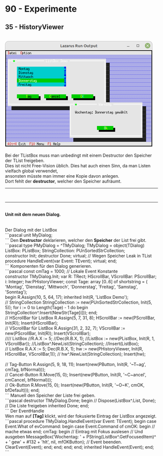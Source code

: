 # 90 - Experimente
## 35 - HistoryViewer
<br>
<img src="image.png" alt="Selfhtml"><br><br>
Bei der TListBox muss man unbedingt mit einem Destructor den Speicher der TList freigeben.<br>
Dies ist nicht Free-Vision üblich. Dies hat auch einen Sinn, da man Listen vielfach global verwendet, <br>
ansonsten müsste man immer eine Kopie davon anlegen.<br>
Dort fehlt der <b>destructor</b>, welcher den Speicher aufräumt.<br>
<hr><br>
<hr><br>
<b>Unit mit dem neuen Dialog.</b><br>
<br><br>
Der Dialog mit der ListBox<br>
```pascal
unit MyDialog;
<br>
```
Den <b>Destructor</b> deklarieren, welcher den <b>Speicher</b> der List frei gibt.<br>
```pascal
type
  PMyDialog = ^TMyDialog;
  TMyDialog = object(TDialog)
    ListBox: PListBox;
    StringCollection: PUnSortedStrCollection;
<br>
    constructor Init;
    destructor Done; virtual;  // Wegen Speicher Leak in TList
    procedure HandleEvent(var Event: TEvent); virtual;
  end;
<br>
```
Komponenten für den Dialog generieren.<br>
```pascal
const
  cmTag = 1000;  // Lokale Event Konstante
<br>
constructor TMyDialog.Init;
var
  R: TRect;
  HScrollBar, VScrollBar: PScrollBar;
  i: Integer;
  hw:PHistoryViewer;
const
  Tage: array [0..6] of shortstring = (
    'Montag', 'Dienstag', 'Mittwoch', 'Donnerstag', 'Freitag', 'Samstag', 'Sonntag');
<br>
begin
  R.Assign(10, 5, 64, 17);
  inherited Init(R, 'ListBox Demo');
<br>
  // StringCollection
  StringCollection := new(PUnSortedStrCollection, Init(5, 5));
  for i := 0 to Length(Tage) - 1 do begin
    StringCollection^.Insert(NewStr(Tage[i]));
  end;
<br>
  // HScrollBar für ListBox
  R.Assign(5, 7, 31, 8);
  HScrollBar := new(PScrollBar, Init(R));
  Insert(HScrollBar);
<br>
  // VScrollBar für ListBox
  R.Assign(31, 2, 32, 7);
  VScrollBar := new(PScrollBar, Init(R));
  Insert(VScrollBar);
<br>
  //// ListBox
  //R.A.X := 5;
  //Dec(R.B.X, 1);
  //ListBox := new(PListBox, Init(R, 1, VScrollBar));
  //ListBox^.NewList(StringCollection);
  //Insert(ListBox);
<br>
  // ListBox
  R.A.X := 5;
  Dec(R.B.X, 1);
  hw := new(PHistoryViewer, Init(R, HScrollBar, VScrollBar,1));
//  hw^.NewList(StringCollection);
  Insert(hw);
<br>

<br>
  // Tag-Button
  R.Assign(5, 9, 18, 11);
  Insert(new(PButton, Init(R, '~T~ag', cmTag, bfNormal)));
<br>
  // Cancel-Button
  R.Move(15, 0);
  Insert(new(PButton, Init(R, '~C~ancel', cmCancel, bfNormal)));
<br>
  // Ok-Button
  R.Move(15, 0);
  Insert(new(PButton, Init(R, '~O~K', cmOK, bfDefault)));
end;
<br>
```
Manuell den Speicher der Liste frei geben.<br>
```pascal
destructor TMyDialog.Done;
begin
//  Dispose(ListBox^.List, Done); // Die Liste freigeben
  inherited Done;
end;
<br>
```
Der EventHandle<br>
Wen man auf <b>[Tag]</b> klickt, wird der fokusierte Eintrag der ListBox angezeigt.<br>
```pascal
procedure TMyDialog.HandleEvent(var Event: TEvent);
begin
  case Event.What of
    evCommand: begin
      case Event.Command of
        cmOK: begin
          // mache etwas
        end;
        cmTag: begin
          // Eintrag mit Fokus auslesen
          // Und ausgeben
          MessageBox('Wochentag: ' + PString(ListBox^.GetFocusedItem)^ + ' gew' + #132 + 'hlt', nil, mfOKButton);
          // Event beenden.
          ClearEvent(Event);
        end;
      end;
    end;
  end;
  inherited HandleEvent(Event);
end;
<br>
```
<br>
